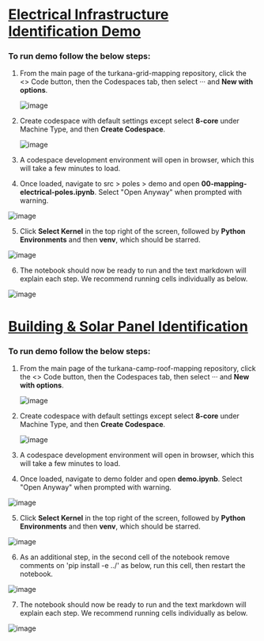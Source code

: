 # [Electrical Infrastructure Identification Demo](https://github.com/USAFORUNHCRhive/turkana-grid-mapping)

### To run demo follow the below steps:

1) From the main page of the turkana-grid-mapping repository, click the <> Code button, then the Codespaces tab, then select ··· and **New with options**.
   
   ![image](https://github.com/user-attachments/assets/c43288a7-c2a1-4610-b081-3f0251a05837)
   
3) Create codespace with default settings except select **8-core** under Machine Type, and then **Create Codespace**.

   ![image](https://github.com/user-attachments/assets/bab9f4e5-6e7a-4236-8a79-865d18ebeb03)
   
4) A codespace development environment will open in browser, which this will take a few minutes to load.

5) Once loaded, navigate to src > poles > demo and open **00-mapping-electrical-poles.ipynb**. Select "Open Anyway" when prompted with warning.

![image](https://github.com/user-attachments/assets/f510b9f8-8ad7-4978-a342-a6beac70f19e)

5) Click **Select Kernel** in the top right of the screen, followed by **Python Environments** and then **venv**, which should be starred.

 ![image](https://github.com/user-attachments/assets/7f6b7124-bf20-4a3d-b526-3ca0265e7f83)

6) The notebook should now be ready to run and the text markdown will explain each step. We recommend running cells individually as below.

![image](https://github.com/user-attachments/assets/b7c6250f-6724-424e-9fe5-c36a27c17bc3)

# [Building & Solar Panel Identification](https://github.com/USAFORUNHCRhive/turkana-camp-roof-mapping)

### To run demo follow the below steps:

1) From the main page of the turkana-camp-roof-mapping repository, click the <> Code button, then the Codespaces tab, then select ··· and **New with options**.
   
   ![image](https://github.com/user-attachments/assets/c43288a7-c2a1-4610-b081-3f0251a05837)
   
3) Create codespace with default settings except select **8-core** under Machine Type, and then **Create Codespace**.

   ![image](https://github.com/user-attachments/assets/bab9f4e5-6e7a-4236-8a79-865d18ebeb03)
   
4) A codespace development environment will open in browser, which this will take a few minutes to load.

5) Once loaded, navigate to demo folder and open **demo.ipynb**. Select "Open Anyway" when prompted with warning.

![image](https://github.com/user-attachments/assets/cebfcfc2-bece-48d0-a057-5cfca5e6980a)

5) Click **Select Kernel** in the top right of the screen, followed by **Python Environments** and then **venv**, which should be starred.

 ![image](https://github.com/user-attachments/assets/7f6b7124-bf20-4a3d-b526-3ca0265e7f83)

6) As an additional step, in the second cell of the notebook remove comments on 'pip install -e ../' as below, run this cell, then restart the notebook.

 ![image](https://github.com/user-attachments/assets/6113d471-ea54-49f9-b25a-3ea06a192dae)

7) The notebook should now be ready to run and the text markdown will explain each step. We recommend running cells individually as below.

![image](https://github.com/user-attachments/assets/b7c6250f-6724-424e-9fe5-c36a27c17bc3)
